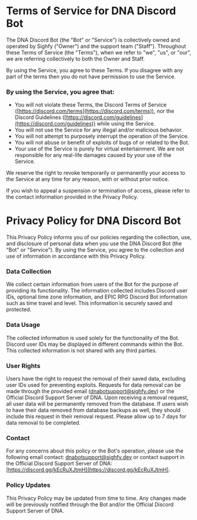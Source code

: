 # Terms of Service for DNA Discord Bot

The DNA Discord Bot (the "Bot" or "Service") is collectively owned and operated by Sighfy ("Owner") and the support team ("Staff"). Throughout these Terms of Service (the "Terms"), when we refer to "we", "us", or "our", we are referring collectively to both the Owner and Staff.

By using the Service, you agree to these Terms. If you disagree with any part of the terms then you do not have permission to use the Service.

### By using the Service, you agree that:

- You will not violate these Terms, the Discord Terms of Service ([https://discord.com/terms](https://discord.com/terms)), nor the Discord Guidelines ([https://discord.com/guidelines](https://discord.com/guidelines)) while using the Service.
- You will not use the Service for any illegal and/or malicious behavior.
- You will not attempt to purposely interrupt the operation of the Service.
- You will not abuse or benefit of exploits of bugs of or related to the Bot.
- Your use of the Service is purely for virtual entertainment. We are not responsible for any real-life damages caused by your use of the Service.

We reserve the right to revoke temporarily or permanently your access to the Service at any time for any reason, with or without prior notice.

If you wish to appeal a suspension or termination of access, please refer to the contact information provided in the Privacy Policy.

# Privacy Policy for DNA Discord Bot

This Privacy Policy informs you of our policies regarding the collection, use, and disclosure of personal data when you use the DNA Discord Bot (the "Bot" or "Service"). By using the Service, you agree to the collection and use of information in accordance with this Privacy Policy.

### Data Collection

We collect certain information from users of the Bot for the purpose of providing its functionality. The information collected includes Discord user IDs, optional time zone information, and EPIC RPG Discord Bot information such as time travel and level. This information is securely saved and protected.

### Data Usage

The collected information is used solely for the functionality of the Bot. Discord user IDs may be displayed in different commands within the Bot. This collected information is not shared with any third parties.

### User Rights

Users have the right to request the removal of their saved data, excluding user IDs used for preventing exploits. Requests for data removal can be made through the provided email (dnabotsupport@sighfy.dev) or the Official Discord Support Server of DNA. Upon receiving a removal request, all user data will be permanently removed from the database. If users wish to have their data removed from database backups as well, they should include this request in their removal request. Please allow up to 7 days for data removal to be completed.

### Contact

For any concerns about this policy or the Bot's operation, please use the following email contact: dnabotsupport@sighfy.dev or contact support in the Official Discord Support Server of DNA: [https://discord.gg/kEcRuXJtmH](https://discord.gg/kEcRuXJtmH).

### Policy Updates

This Privacy Policy may be updated from time to time. Any changes made will be previously notified through the Bot and/or the Official Discord Support Server of DNA.
